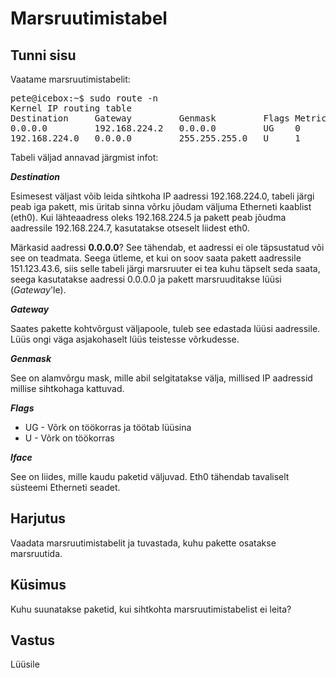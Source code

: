 ﻿# Marsruutimistabel

## Tunni sisu

Vaatame marsruutimistabelit:

<pre>
pete@icebox:~$ sudo route -n
Kernel IP routing table
Destination     Gateway         Genmask         Flags Metric Ref    Use Iface
0.0.0.0         192.168.224.2   0.0.0.0         UG    0      0        0 eth0
192.168.224.0   0.0.0.0         255.255.255.0   U     1      0        0 eth0
</pre>

Tabeli väljad annavad järgmist infot:

<b>*Destination*</b>

Esimesest väljast võib leida sihtkoha IP aadressi 192.168.224.0, tabeli järgi peab iga pakett, mis üritab sinna võrku jõudam väljuma Etherneti kaablist (eth0). Kui lähteaadress oleks 192.168.224.5 ja pakett peab jõudma aadressile 192.168.224.7, kasutatakse otseselt liidest eth0. 

Märkasid aadressi <b>0.0.0.0</b>? See tähendab, et aadressi ei ole täpsustatud või see on teadmata. Seega ütleme, et kui on soov saata pakett aadressile 151.123.43.6, siis selle tabeli järgi marsruuter ei tea kuhu täpselt seda saata, seega kasutatakse aadressi 0.0.0.0 ja pakett marsruuditakse lüüsi (*Gateway*'le).

<b>*Gateway*</b>

Saates pakette kohtvõrgust väljapoole, tuleb see edastada lüüsi aadressile. Lüüs ongi väga asjakohaselt lüüs teistesse võrkudesse.

<b>*Genmask*</b>

See on alamvõrgu mask, mille abil selgitatakse välja, millised IP aadressid millise sihtkohaga kattuvad.

<b>*Flags*</b>

<ul>
<li>UG - Võrk on töökorras ja töötab lüüsina</li>
<li>U - Võrk on töökorras</li>
</ul>

<b>*Iface*</b>

See on liides, mille kaudu paketid väljuvad. Eth0 tähendab tavaliselt süsteemi Etherneti seadet.

## Harjutus

Vaadata marsruutimistabelit ja tuvastada, kuhu pakette osatakse marsruutida.

## Küsimus

Kuhu suunatakse paketid, kui sihtkohta marsruutimistabelist ei leita?

## Vastus

Lüüsile
